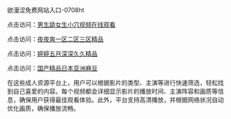 欲漫涩免费网站入口-0708ht

点击访问：<a href="https://gda-c7m.pages.dev/">男生舔女生小穴视频在线观看</a>

点击访问：<a href="https://tfda.pages.dev/">夜夜爽一区二区三区精品</a>

点击访问：<a href="https://bsdf-5f5.pages.dev/">婷婷五月深深久久精品</a>

点击访问：<a href="https://cfad.pages.dev/">国产精品日本亚洲麻豆</a>

在这些成人资源平台上，用户可以根据影片的类型、主演等进行快速筛选，轻松找到自己喜爱的内容。每个视频都会详细显示影片的播放时间、主演阵容和画质等信息，确保用户获得最佳观看体验。此外，平台支持高清播放，并根据网络状况自动优化画质，确保播放流畅。

<span style="display:none;">[Canonical link](）</span>
